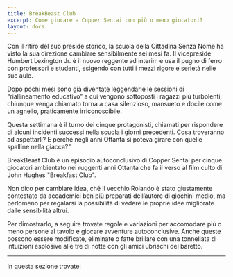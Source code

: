 ```yaml
---
title: BreakBeast Club
excerpt: Come giocare a Copper Sentai con più o meno giocatori?
layout: docs
---
```


Con il ritiro del suo preside storico, la scuola della Cittadina Senza Nome ha visto la sua direzione cambiare sensibilmente sei mesi fa. Il vicepreside Humbert Lexington Jr. è il nuovo reggente ad interim e usa il pugno di ferro con professori e studenti, esigendo con tutti i mezzi rigore e serietà nelle sue aule.

Dopo pochi mesi sono già diventate leggendarie le sessioni di “riallineamento educativo” a cui vengono sottoposti i ragazzi più turbolenti; chiunque venga chiamato torna a casa silenzioso, mansueto e docile come un agnello, praticamente irriconoscibile.

Questa settimana è il turno dei cinque protagonisti, chiamati per rispondere di alcuni incidenti successi nella scuola i giorni precedenti. Cosa troveranno ad aspettarli? E perché negli anni Ottanta si poteva girare con quelle spalline nella giacca?"

BreakBeast Club è un episodio autoconclusivo di Copper Sentai per cinque giocatori ambientato nei ruggenti anni Ottanta che fa il verso al film culto di John Hughes "Breakfast Club".

Non dico per cambiare idea, ché il vecchio Rolando è stato giustamente contestato da accademici ben più preparati dell’autore di giochini medio, ma perlomeno per regalarsi la possibilità di vedere le proprie idee migliorate dalle sensibilità altrui.

Per dimostrarlo, a seguire trovate regole e variazioni per accomodare più o meno persone al tavolo e giocare avventure autoconclusive. Anche queste possono essere modificate, eliminate o fatte brillare con una tonnellata di intuizioni esplosive alle tre di notte con gli amici ubriachi del baretto.

***

In questa sezione trovate:
